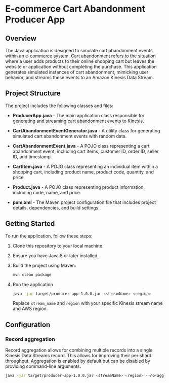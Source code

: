 # E-commerce Cart Abandonment Producer App

## Overview

The Java application is designed to simulate cart abandonment events within an e-commerce system. Cart abandonment refers to the situation where a user adds products to their online shopping cart but leaves the website or application without completing the purchase. This application generates simulated instances of cart abandonment, mimicking user behavior, and streams these events to an Amazon Kinesis Data Stream.

## Project Structure

The project includes the following classes and files:

* **ProducerApp.java** - The main application class responsible for generating and streaming cart abandonment events to
   Kinesis.
* **CartAbandonmentEventGenerator.java** - A utility class for generating simulated cart abandonment events with random
   data.
* **CartAbandonmentEvent.java** - A POJO class representing a cart abandonment event, including cart items, customer
   ID, order ID, seller ID, and timestamp.
* **CartItem.java** - A POJO class representing an individual item within a shopping cart, including product name,
   product code, quantity, and price.

* **Product.java** - A POJO class representing product information, including code, name, and price.

* **pom.xml** - The Maven project configuration file that includes project details, dependencies, and build settings.

## Getting Started

To run the application, follow these steps:

1. Clone this repository to your local machine.

2. Ensure you have Java 8 or later installed.

3. Build the project using Maven:

   ```bash
   mvn clean package
   ```
4. Run the application

   ```bash
   java -jar target/producer-app-1.0.0.jar <streamName> <region>
   ```
   Replace `stream_name` and `region` with your specific Kinesis stream name and AWS region.

## Configuration
### Record aggregation
Record aggregation allows for combining multiple records into a single Kinesis Data Streams record. This allows for improving their per shard throughput. Aggregation is enabled by default but can be disabled by providing command-line arguments.
```bash
java -jar target/producer-app-1.0.0.jar <streamName> <region> --no-agg
```